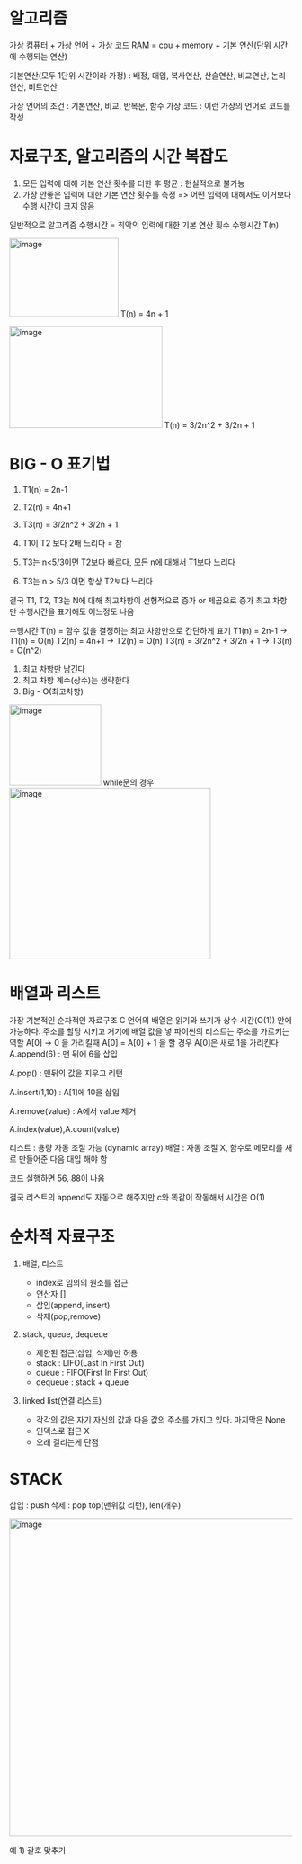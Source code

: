 ﻿# 알고리즘
 
가상 컴퓨터 + 가상 언어 + 가상 코드
RAM = cpu + memory + 기본 연산(단위 시간에 수행되는 연산)

기본연산(모두 1단위 시간이라 가정) : 
배정, 대입, 복사연산, 산술연산, 비교연산, 논리연산, 비트연산 

가상 언어의 조건 : 기본연산, 비교, 반복문, 함수
가상 코드 : 이런 가상의 언어로 코드를 작성

# 자료구조, 알고리즘의 시간 복잡도

1. 모든 입력에 대해 기본 연산 횟수를 더한 후 평균 : 현실적으로 불가능
2. 가장 안좋은 입력에 대한 기본 연산 횟수를 측정 => 어떤 입력에 대해서도 이거보다 수행 시간이 크지 않음

 일반적으로 알고리즘 수행시간 = 최악의 입력에 대한 기본 연산 횟수
수행시간 T(n)

 <img width="194" height="140" alt="image" src="https://github.com/user-attachments/assets/7c1a5dcf-db5e-42a6-8e3f-5624996e34c9" />  T(n) = 4n + 1
 
 <img width="272" height="181" alt="image" src="https://github.com/user-attachments/assets/e537b09d-8364-4f28-9538-5d3289467a5a" /> T(n) = 3/2n^2 + 3/2n + 1


# BIG - O 표기법
 
1. T1(n) = 2n-1                      
2. T2(n) = 4n+1                        
3. T3(n) = 3/2n^2 + 3/2n + 1

1. T1이 T2 보다 2배 느리다 = 참
2. T3는 n<5/3이면 T2보다 빠르다, 모든 n에 대해서 T1보다 느리다
3. T3는 n > 5/3 이면 항상 T2보다 느리다

결국 T1, T2, T3는 N에 대해 최고차항이 선형적으로 증가 or 제곱으로 증가
최고 차항만 수행시간을 표기해도 어느정도 나옴

수행시간 T(n) = 함수 값을 결정하는 최고 차항만으로 간단하게 표기
T1(n) = 2n-1 -> T1(n) = O(n)
T2(n) = 4n+1 -> T2(n) = O(n)
T3(n) = 3/2n^2 + 3/2n + 1 -> T3(n) = O(n^2)

1. 최고 차항만 남긴다
2. 최고 차항 계수(상수)는 생략한다
3. Big - O(최고차항)

<img width="163" height="144" alt="image" src="https://github.com/user-attachments/assets/c867b780-c8f4-411a-8384-92f55273719c" /> 
while문의 경우 
<img width="358" height="305" alt="image" src="https://github.com/user-attachments/assets/a0c405b6-750b-4810-95fb-9a26393c3c4b" />


# 배열과 리스트
가장 기본적인 순차적인 자료구조
C 언어의 배열은 읽기와 쓰기가 상수 시간(O(1)) 안에 가능하다. 주소를 할당 시키고 거기에 배열 값을 넣
파이썬의 리스트는 주소를 가르키는 역할 A[0] -> 0 을 가리킬때 A[0] = A[0] + 1 을 할 경우 A[0]은 새로 1을 가리킨다
A.append(6) : 맨 뒤에 6을 삽입

A.pop() : 맨뒤의 값을 지우고 리턴

A.insert(1,10) : A[1]에 10을 삽입

A.remove(value) : A에서 value 제거

A.index(value),A.count(value)

리스트 : 용량 자동 조절 가능 (dynamic array)
배열 : 자동 조절 X, 함수로 메모리를 새로 만들어준 다음 대입 해야 함

코드 실행하면 56, 88이 나옴

결국 리스트의 append도 자동으로 해주지만 c와 똑같이 작동해서 시간은 O(1)

# 순차적 자료구조

1. 배열, 리스트
    - index로 임의의 원소를 접근
    - 연산자 []
    - 삽입(append, insert)
    - 삭제(pop,remove)

2. stack, queue, dequeue
    - 제한된 접근(삽입, 삭제)만 허용
    - stack : LIFO(Last In First Out)
    - queue : FIFO(First In First Out)
    - dequeue : stack + queue

3. linked list(연결 리스트)
    - 각각의 값은 자기 자신의 값과 다음 값의 주소를 가지고 있다. 마지막은 None
    - 인덱스로 접근 X
    - 오래 걸리는게 단점

# STACK
삽입 : push 
삭제 : pop
top(맨위값 리턴), len(개수)

<img width="650" height="566" alt="image" src="https://github.com/user-attachments/assets/1413a10e-4a28-4b09-abac-4592ed7cadfd" />

예 1) 괄호 맞추기


